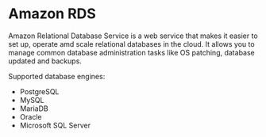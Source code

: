 # Amazon RDS

Amazon Relational Database Service is a web service that makes it easier to set up, operate amd scale relational databases in the cloud. It allows you to manage common database administration tasks like OS patching, database updated and backups.

Supported database engines:

- PostgreSQL
- MySQL
- MariaDB
- Oracle
- Microsoft SQL Server
